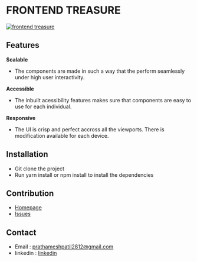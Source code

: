 # FRONTEND TREASURE

[![frontend treasure](https://i.postimg.cc/SsnF6N9R/t-mobile-big.png)](https://postimg.cc/KkhHFbJh)

## Features

**Scalable**
* The components are made in such a way that the perform seamlessly under high user interactivity.

**Accessible**
* The inbuilt acessibility features makes sure that components are easy to use for each individual.

**Responsive**
* The UI is crisp and perfect accross all the viewports. There is modification available for each device.


## Installation
* Git clone the project
* Run yarn install or npm install to install the dependencies


## Contribution
* [Homepage](https://github.com/Prathameshp98/frontend-treasure-npm-packages#readme)
* [Issues](https://github.com/Prathameshp98/frontend-treasure-npm-packages/issues)

## Contact
* Email : prathameshpatil2812@gmail.com
* linkedin : [linkedin](https://www.linkedin.com/in/prathamesh-patil-988442197)